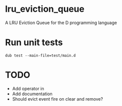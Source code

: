 # lru_eviction_queue
A LRU Eviction Queue for the D programming language


# Run unit tests

```
dub test --main-file=test/main.d
```

# TODO

* Add operator in
* Add documentation
* Should evict event fire on clear and remove?
